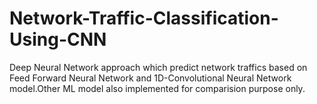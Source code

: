 # Network-Traffic-Classification-Using-CNN
Deep Neural Network approach which predict network traffics based on Feed Forward Neural Network and 1D-Convolutional Neural Network model.Other ML model also implemented for comparision purpose only. 
